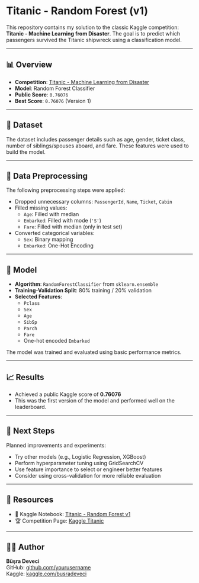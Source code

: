 # Titanic - Random Forest (v1)

This repository contains my solution to the classic Kaggle competition: **Titanic - Machine Learning from Disaster**. The goal is to predict which passengers survived the Titanic shipwreck using a classification model.

---

## 📊 Overview

- **Competition**: [Titanic - Machine Learning from Disaster](https://www.kaggle.com/competitions/titanic)
- **Model**: Random Forest Classifier
- **Public Score**: `0.76076`
- **Best Score**: `0.76076` (Version 1)

---

## 📁 Dataset

The dataset includes passenger details such as age, gender, ticket class, number of siblings/spouses aboard, and fare. These features were used to build the model.

---

## 🧹 Data Preprocessing

The following preprocessing steps were applied:

- Dropped unnecessary columns: `PassengerId`, `Name`, `Ticket`, `Cabin`
- Filled missing values:
  - `Age`: Filled with median
  - `Embarked`: Filled with mode (`'S'`)
  - `Fare`: Filled with median (only in test set)
- Converted categorical variables:
  - `Sex`: Binary mapping
  - `Embarked`: One-Hot Encoding

---

## 🤖 Model

- **Algorithm**: `RandomForestClassifier` from `sklearn.ensemble`
- **Training-Validation Split**: 80% training / 20% validation
- **Selected Features**:
  - `Pclass`
  - `Sex`
  - `Age`
  - `SibSp`
  - `Parch`
  - `Fare`
  - One-hot encoded `Embarked`

The model was trained and evaluated using basic performance metrics.

---

## 📈 Results

- Achieved a public Kaggle score of **0.76076**
- This was the first version of the model and performed well on the leaderboard.

---

## 🚀 Next Steps

Planned improvements and experiments:

- Try other models (e.g., Logistic Regression, XGBoost)
- Perform hyperparameter tuning using GridSearchCV
- Use feature importance to select or engineer better features
- Consider using cross-validation for more reliable evaluation

---

## 🔗 Resources

- 📓 Kaggle Notebook: [Titanic - Random Forest v1](https://www.kaggle.com/code/busradeveci/titanic-randomforest-v1)
- 🏆 Competition Page: [Kaggle Titanic](https://www.kaggle.com/competitions/titanic)

---

## 🧑‍💻 Author

**Büşra Deveci**  
GitHub: [github.com/yourusername](https://github.com/busradeveci)  
Kaggle: [kaggle.com/busradeveci](https://www.kaggle.com/busradeveci)
